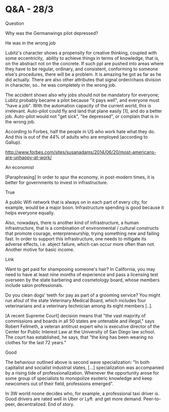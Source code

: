 # Q&A - 28/3

Question

Why was the Germanwings pilot depressed?

He was in the wrong job

Lubitz's character shows a propensity for creative thinking, coupled with some eccentricity,  ability to achieve things in terms of knowledge, that is, on the abstract not on the concrete. If such ppl are pushed into areas where they have to be regular, ordinary, and consistent, conforming to someone else's procedures, there will be a problem. It is amazing he got as far as he did  actually. There are also other attributes that signal order/chaos division in character, so.. he was completely in the wrong job. 

The accident shows  also why jobs should not be mandatory for everyone; Lubitz probably became a pilot because "it pays well", and everyone must "have a job". With the automation capacity of the current world, this is irrelevant. Auto-pilot could fly and land that plane easily [1], and do a better job. Auto-pilot would not "get sick", "be depressed", or complain that is in the wrong job.

According to Forbes, half the people in US who work hate what they do. And this is out of the 44% of adults who are employed (according to Gallup).  

http://www.forbes.com/sites/susanadams/2014/06/20/most-americans-are-unhappy-at-work/

An economist 

[Paraphrasing] In order to spur the economy, in post-modern times, it is better for governments to invest in infrastructure.

True

A public Wifi network that is always on in each part of every city, for example, would be a major boon. Infrastructure spending is good because it helps everyone equally. 

Also, nowadays, there is another kind of infrastructure, a human infrastructure, that is a combination of environmental / cultural constructs that promote courage, enterpreneurship, trying something new and failing fast. In order to support this  infrastructure, one needs to mitigate its adverse effects, i.e. abject failure, which can occur more often than not. Another motive for basic income. 

Link

Want to get paid for shampooing someone's hair? In California, you may need to have at least nine months of experience and pass a licensing test overseen by the state barbering and cosmetology board, whose members include salon professionals.

Do you clean dogs' teeth for pay as part of a grooming service? You might run afoul of the state Veterinary Medical Board, which includes four veterinarians and a veterinary technician among its eight members [..].

[A recent Supreme Court] decision means that "the vast majority of commissions and boards in all 50 states are untenable and illegal," says Robert Fellmeth, a veteran antitrust expert who is executive director of the Center for Public Interest Law at the University of San Diego law school. The court has established, he says, that "the king has been wearing no clothes for the last 72 years."

Good

The behaviour outlined above is second wave specialization: "In both capitalist and socialist industrial states, [...] specialization was accompanied by a rising tide of professionalization. 
Whenever the opportunity arose for some group of specialists to 
monopolize esoteric knowledge and keep newcomers out of their field, 
professions emerged". 

In 3W world noone decides who, for example, a professional taxi driver is. Good drivers are rated well in Uber or Lyft  and get more demand. Peer-to-peer, decentralized. End of story.















